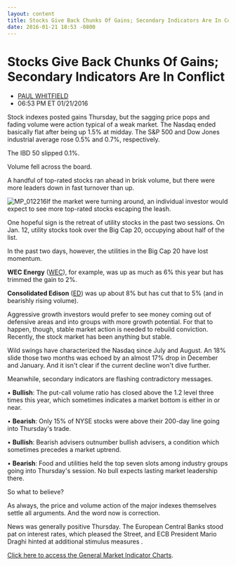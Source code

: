 ```yaml
---
layout: content
title: Stocks Give Back Chunks Of Gains; Secondary Indicators Are In Conflict
date: 2016-01-21 18:53 -0800
---
```



Stocks Give Back Chunks Of Gains; Secondary Indicators Are In Conflict
=======================================================================




* [PAUL WHITFIELD](https://www.investors.com/author/whitfieldp/ "Posts by PAUL WHITFIELD")
* 06:53 PM ET 01/21/2016




Stock indexes posted gains Thursday, but the sagging price pops and fading volume were action typical of a weak market. The Nasdaq ended basically flat after being up 1.5% at midday. The S&P 500 and Dow Jones industrial average rose 0.5% and 0.7%, respectively.


The IBD 50 slipped 0.1%.


Volume fell across the board.


A handful of top-rated stocks ran ahead in brisk volume, but there were more leaders down in fast turnover than up.


![MP_012216](http://ibdcmsprod10/wp-content/uploads/2016/01/MP_012216.png)If the market were turning around, an individual investor would expect to see more top-rated stocks escaping the leash.


One hopeful sign is the retreat of utility stocks in the past two sessions. On Jan. 12, utility stocks took over the Big Cap 20, occupying about half of the list.


In the past two days, however, the utilities in the Big Cap 20 have lost momentum.


**WEC Energy** ([WEC](https://research.investors.com/quote.aspx?symbol=WEC)), for example, was up as much as 6% this year but has trimmed the gain to 2%.


**Consolidated Edison** ([ED](https://research.investors.com/quote.aspx?symbol=ED)) was up about 8% but has cut that to 5% (and in bearishly rising volume).


Aggressive growth investors would prefer to see money coming out of defensive areas and into groups with more growth potential. For that to happen, though, stable market action is needed to rebuild conviction. Recently, the stock market has been anything but stable.


Wild swings have characterized the Nasdaq since July and August. An 18% slide those two months was echoed by an almost 17% drop in December and January. And it isn't clear if the current decline won't dive further.


Meanwhile, secondary indicators are flashing contradictory messages.


• **Bullish**: The put-call volume ratio has closed above the 1.2 level three times this year, which sometimes indicates a market bottom is either in or near.


• **Bearish**: Only 15% of NYSE stocks were above their 200-day line going into Thursday's trade.


• **Bullish**: Bearish advisers outnumber bullish advisers, a condition which sometimes precedes a market uptrend.


• **Bearish**: Food and utilities held the top seven slots among industry groups going into Thursday's session. No bull expects lasting market leadership there.


So what to believe?


As always, the price and volume action of the major indexes themselves settle all arguments. And the word now is correction.


News was generally positive Thursday. The European Central Banks stood pat on interest rates, which pleased the Street, and ECB President Mario Draghi hinted at additional stimulus measures .


[Click here to access the General Market Indicator Charts](https://www.investors.com/pdf/GMI_012216.pdf).




